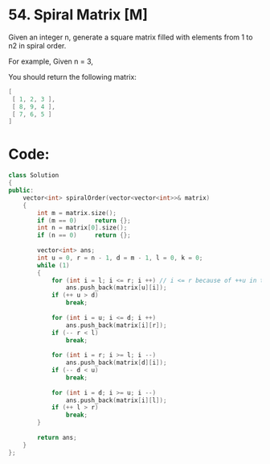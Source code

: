 # 54. Spiral Matrix [M]
Given an integer n, generate a square matrix filled with elements from 1 to n2 in spiral order.

For example,
Given n = 3,

You should return the following matrix:
```java
[
 [ 1, 2, 3 ],
 [ 8, 9, 4 ],
 [ 7, 6, 5 ]
]
```

# Code:
```c++
class Solution 
{
public:
    vector<int> spiralOrder(vector<vector<int>>& matrix) 
    {
        int m = matrix.size(); 
        if (m == 0)     return {};
        int n = matrix[0].size();
        if (n == 0)     return {};
        
        vector<int> ans;
        int u = 0, r = n - 1, d = m - 1, l = 0, k = 0;
        while (1)
        {
            for (int i = l; i <= r; i ++) // i <= r because of ++u in the next step
                ans.push_back(matrix[u][i]);
            if (++ u > d)
                break;
            
            for (int i = u; i <= d; i ++)
                ans.push_back(matrix[i][r]);
            if (-- r < l)
                break;
            
            for (int i = r; i >= l; i --)
                ans.push_back(matrix[d][i]);
            if (-- d < u)   
                break;
                
            for (int i = d; i >= u; i --)
                ans.push_back(matrix[i][l]);
            if (++ l > r)
                break;
        }
        
        return ans;
    }
};
```
